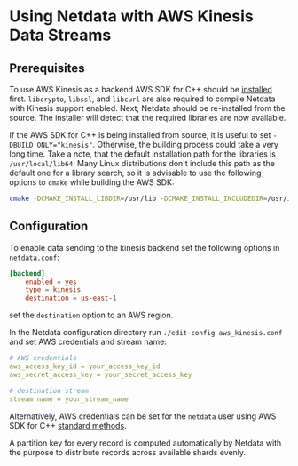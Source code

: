 # Using Netdata with AWS Kinesis Data Streams

## Prerequisites

To use AWS Kinesis as a backend AWS SDK for C++ should be
[installed](https://docs.aws.amazon.com/en_us/sdk-for-cpp/v1/developer-guide/setup.html) first. `libcrypto`, `libssl`,
and `libcurl` are also required to compile Netdata with Kinesis support enabled. Next, Netdata should be re-installed
from the source. The installer will detect that the required libraries are now available.

If the AWS SDK for C++ is being installed from source, it is useful to set `-DBUILD_ONLY="kinesis"`. Otherwise, the
building process could take a very long time. Take a note, that the default installation path for the libraries is
`/usr/local/lib64`. Many Linux distributions don't include this path as the default one for a library search, so it is
advisable to use the following options to `cmake` while building the AWS SDK:

```sh
cmake -DCMAKE_INSTALL_LIBDIR=/usr/lib -DCMAKE_INSTALL_INCLUDEDIR=/usr/include -DBUILD_SHARED_LIBS=OFF -DBUILD_ONLY=kinesis <aws-sdk-cpp sources>
```

## Configuration

To enable data sending to the kinesis backend set the following options in `netdata.conf`:

```conf
[backend]
    enabled = yes
    type = kinesis
    destination = us-east-1
```

set the `destination` option to an AWS region.

In the Netdata configuration directory run `./edit-config aws_kinesis.conf` and set AWS credentials and stream name:

```yaml
# AWS credentials
aws_access_key_id = your_access_key_id
aws_secret_access_key = your_secret_access_key

# destination stream
stream name = your_stream_name
```

Alternatively, AWS credentials can be set for the `netdata` user using AWS SDK for C++ [standard methods](https://docs.aws.amazon.com/sdk-for-cpp/v1/developer-guide/credentials.html).

A partition key for every record is computed automatically by Netdata with the purpose to distribute records across
available shards evenly.

